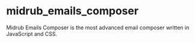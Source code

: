 # midrub_emails_composer
Midrub Emails Composer is the most advanced email composer written in JavaScript and CSS.
